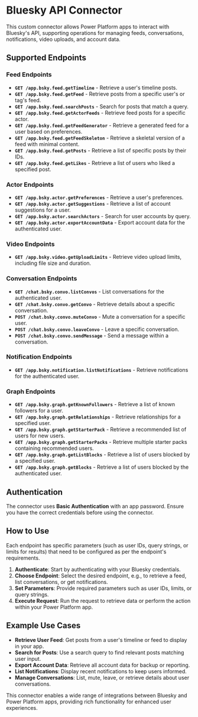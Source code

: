 # Bluesky API Connector

This custom connector allows Power Platform apps to interact with Bluesky's API, supporting operations for managing feeds, conversations, notifications, video uploads, and account data.

## Supported Endpoints

### Feed Endpoints

- **`GET /app.bsky.feed.getTimeline`** - Retrieve a user's timeline posts.
- **`GET /app.bsky.feed.getFeed`** - Retrieve posts from a specific user's or tag's feed.
- **`GET /app.bsky.feed.searchPosts`** - Search for posts that match a query.
- **`GET /app.bsky.feed.getActorFeeds`** - Retrieve feed posts for a specific actor.
- **`GET /app.bsky.feed.getFeedGenerator`** - Retrieve a generated feed for a user based on preferences.
- **`GET /app.bsky.feed.getFeedSkeleton`** - Retrieve a skeletal version of a feed with minimal content.
- **`GET /app.bsky.feed.getPosts`** - Retrieve a list of specific posts by their IDs.
- **`GET /app.bsky.feed.getLikes`** - Retrieve a list of users who liked a specified post.

### Actor Endpoints

- **`GET /app.bsky.actor.getPreferences`** - Retrieve a user's preferences.
- **`GET /app.bsky.actor.getSuggestions`** - Retrieve a list of account suggestions for a user.
- **`GET /app.bsky.actor.searchActors`** - Search for user accounts by query.
- **`GET /app.bsky.actor.exportAccountData`** - Export account data for the authenticated user.

### Video Endpoints

- **`GET /app.bsky.video.getUploadLimits`** - Retrieve video upload limits, including file size and duration.

### Conversation Endpoints

- **`GET /chat.bsky.convo.listConvos`** - List conversations for the authenticated user.
- **`GET /chat.bsky.convo.getConvo`** - Retrieve details about a specific conversation.
- **`POST /chat.bsky.convo.muteConvo`** - Mute a conversation for a specific user.
- **`POST /chat.bsky.convo.leaveConvo`** - Leave a specific conversation.
- **`POST /chat.bsky.convo.sendMessage`** - Send a message within a conversation.

### Notification Endpoints

- **`GET /app.bsky.notification.listNotifications`** - Retrieve notifications for the authenticated user.

### Graph Endpoints

- **`GET /app.bsky.graph.getKnownFollowers`** - Retrieve a list of known followers for a user.
- **`GET /app.bsky.graph.getRelationships`** - Retrieve relationships for a specified user.
- **`GET /app.bsky.graph.getStarterPack`** - Retrieve a recommended list of users for new users.
- **`GET /app.bsky.graph.getStarterPacks`** - Retrieve multiple starter packs containing recommended users.
- **`GET /app.bsky.graph.getListBlocks`** - Retrieve a list of users blocked by a specified user.
- **`GET /app.bsky.graph.getBlocks`** - Retrieve a list of users blocked by the authenticated user.

## Authentication

The connector uses **Basic Authentication** with an app password. Ensure you have the correct credentials before using the connector.

## How to Use

Each endpoint has specific parameters (such as user IDs, query strings, or limits for results) that need to be configured as per the endpoint's requirements.

1. **Authenticate**: Start by authenticating with your Bluesky credentials.
2. **Choose Endpoint**: Select the desired endpoint, e.g., to retrieve a feed, list conversations, or get notifications.
3. **Set Parameters**: Provide required parameters such as user IDs, limits, or query strings.
4. **Execute Request**: Run the request to retrieve data or perform the action within your Power Platform app.

## Example Use Cases

- **Retrieve User Feed**: Get posts from a user's timeline or feed to display in your app.
- **Search for Posts**: Use a search query to find relevant posts matching user input.
- **Export Account Data**: Retrieve all account data for backup or reporting.
- **List Notifications**: Display recent notifications to keep users informed.
- **Manage Conversations**: List, mute, leave, or retrieve details about user conversations.

This connector enables a wide range of integrations between Bluesky and Power Platform apps, providing rich functionality for enhanced user experiences.
